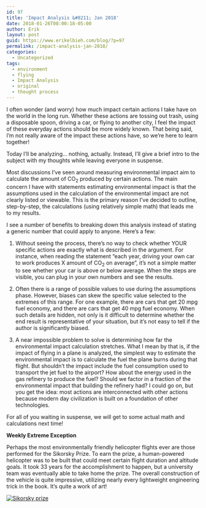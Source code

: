 ```yaml
---
id: 97
title: 'Impact Analysis &#8211; Jan 2018'
date: 2018-01-26T08:00:18-05:00
author: Erik
layout: post
guid: https://www.erikelbieh.com/blog/?p=97
permalink: /impact-analysis-jan-2018/
categories:
  - Uncategorized
tags:
  - environment
  - flying
  - Impact Analysis
  - original
  - thought process
---
```

I often wonder (and worry) how much impact certain actions I take have on the world in the long run. Whether these actions are tossing out trash, using a disposable spoon, driving a car, or flying to another city, I feel the impact of these everyday actions should be more widely known. That being said, I’m not really aware of the impact these actions have, so we’re here to learn together!

Today I’ll be analyzing… nothing, actually. Instead, I’ll give a brief intro to the subject with my thoughts while leaving everyone in suspense.

Most discussions I’ve seen around measuring environmental impact aim to calculate the amount of CO<sub>2</sub> produced by certain actions. The main concern I have with statements estimating environmental impact is that the assumptions used in the calculation of the environmental impact are not clearly listed or viewable. This is the primary reason I’ve decided to outline, step-by-step, the calculations (using relatively simple math) that leads me to my results.

I see a number of benefits to breaking down this analysis instead of stating a generic number that could apply to anyone. Here’s a few:

1. Without seeing the process, there’s no way to check whether YOUR specific actions are exactly what is described in the argument. For instance, when reading the statement “each year, driving your own car to work produces X amount of CO<sub>2</sub> on average”, it’s not a simple matter to see whether your car is above or below average. When the steps are visible, you can plug in your own numbers and see the results.

2. Often there is a range of possible values to use during the assumptions phase. However, biases can skew the specific value selected to the extremes of this range. For one example, there are cars that get 20 mpg fuel economy, and there are cars that get 40 mpg fuel economy. When such details are hidden, not only is it difficult to determine whether the end result is representative of your situation, but it’s not easy to tell if the author is significantly biased.

3. A near impossible problem to solve is determining how far the environmental impact calculation stretches. What I mean by that is, if the impact of flying in a plane is analyzed, the simplest way to estimate the environmental impact is to calculate the fuel the plane burns during that flight. But shouldn’t the impact include the fuel consumption used to transport the jet fuel to the airport? How about the energy used in the gas refinery to produce the fuel? Should we factor in a fraction of the environmental impact that building the refinery had? I could go on, but you get the idea: most actions are interconnected with other actions because modern day civilization is built on a foundation of other technologies.

For all of you waiting in suspense, we will get to some actual math and calculations next time!

**Weekly Extreme Exception**

Perhaps the most environmentally friendly helicopter flights ever are those performed for the Sikorsky Prize. To earn the prize, a human-powered helicopter was to be built that could meet certain flight duration and altitude goals. It took 33 years for the accomplishment to happen, but a university team was eventually able to take home the prize. The overall construction of the vehicle is quite impressive, utilizing nearly every lightweight engineering trick in the book. It&#8217;s quite a work of art!

[![Sikorsky prize](http://img.youtube.com/vi/syJq10EQkog/0.jpg)](http://www.youtube.com/watch?v=syJq10EQkog "Atlas Human-Powered Helicopter - AHS Sikorsky Prize Flight")
